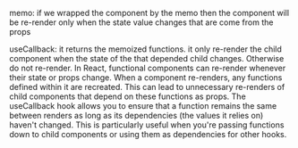 memo: if we wrapped the component by the memo then the component will be re-render only when the state value changes that are come from the props

useCallback: it returns the memoized functions. it only re-render the child component when the state of the that depended child changes.
Otherwise do not re-render.
In React, functional components can re-render whenever their state or props change. When a component re-renders, any functions defined within it are recreated. This can lead to unnecessary re-renders of child components that depend on these functions as props. The useCallback hook allows you to ensure that a function remains the same between renders as long as its dependencies (the values it relies on) haven't changed. This is particularly useful when you're passing functions down to child components or using them as dependencies for other hooks.
